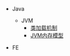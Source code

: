 - Java
  - JVM
    - [类加载机制](java-jvm-class-loader.md)
    - [JVM内存模型](java-jvm-memory-model.md)

- FE
  
